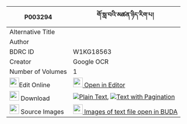 |P003294|གོ་སླ་བའི་མཚན་ཉིད་རིག་པ། 
| --- | --- 
|Alternative Title |
|Author | 
|BDRC ID | W1KG18563
|Creator | Google OCR
|Number of Volumes| 1
|<img width="25" src="https://img.icons8.com/color/25/000000/edit-property.png">Edit Online| [<img width="25" src="https://avatars.githubusercontent.com/u/45091458?s=200&v=4"> Open in Editor](http://editor.openpecha.org/P003294)
|<img width="25" src="https://img.icons8.com/fluent/48/000000/download-2.png"/>  Download | [![](https://img.icons8.com/color/20/000000/txt.png)Plain Text](https://github.com/Openpecha/P003294/releases/download/v1/go_lawa_i_tsennyi_rigpa_plain_P003294.zip), [![](https://img.icons8.com/color/20/000000/txt.png)Text with Pagination](https://github.com/Openpecha/P003294/releases/download/v1/go_lawa_i_tsennyi_rigpa_pages_P003294.zip)
|<img width="25" src="https://img.icons8.com/plasticine/100/000000/pictures-folder.png"/>  Source Images | [<img width="25" src="https://library.bdrc.io/icons/BUDA-small.svg"> Images of text file open in BUDA](https://library.bdrc.io/show/bdr:W1KG18563)
